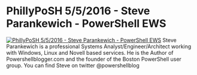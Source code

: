 # PhillyPoSH 5/5/2016 - Steve Parankewich - PowerShell EWS

[![PhillyPoSH 5/5/2016 - Steve Parankewich - PowerShell EWS](https://i1.ytimg.com/vi/xybG-BBvQ9M/hqdefault.jpg "PhillyPoSH 5/5/2016 - Steve Parankewich - PowerShell EWS")](https://www.youtube.com/watch?v=xybG-BBvQ9M)
Steve Parankewich is a professional Systems Analyst/Engineer/Architect working with Windows, Linux and Novell based services. He is the Author of Powershellblogger.com and the founder of the Boston PowerShell user group. You can find Steve on twitter @powershellblog


